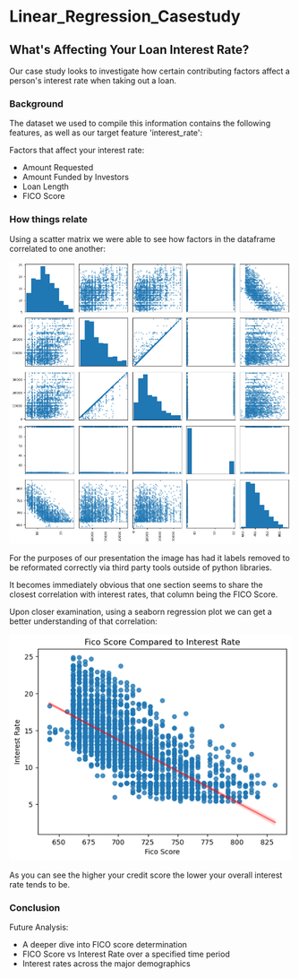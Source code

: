 # Linear_Regression_Casestudy

## What's Affecting Your Loan Interest Rate?

Our case study looks to investigate how certain contributing factors affect a person's interest rate when taking out a loan.


### Background

The dataset we used to compile this information contains the following features, as well as our target feature 'interest_rate':

Factors that affect your interest rate:
* Amount Requested
* Amount Funded by Investors
* Loan Length
* FICO Score

### How things relate

Using a scatter matrix we were able to see how factors in the dataframe correlated to one another:

![scatter_matrix](photos/scatter%20matrix%20no%20titles.png)

For the purposes of our presentation the image has had it labels removed to be reformated correctly via third party tools outside of python libraries. 

It becomes immediately obvious that one section seems to share the closest correlation with interest rates, that column being the FICO Score.

Upon closer examination, using a seaborn regression plot we can get a better understanding of that correlation:

![sns_regression](photos/Fico%20vs%20Intrest%20Scatter%20Plot.png)

As you can see the higher your credit score the lower your overall interest rate tends to be.

### Conclusion 

Future Analysis:

* A deeper dive into FICO score determination
* FICO Score vs Interest Rate over a specified time period
* Interest rates across the major demographics
